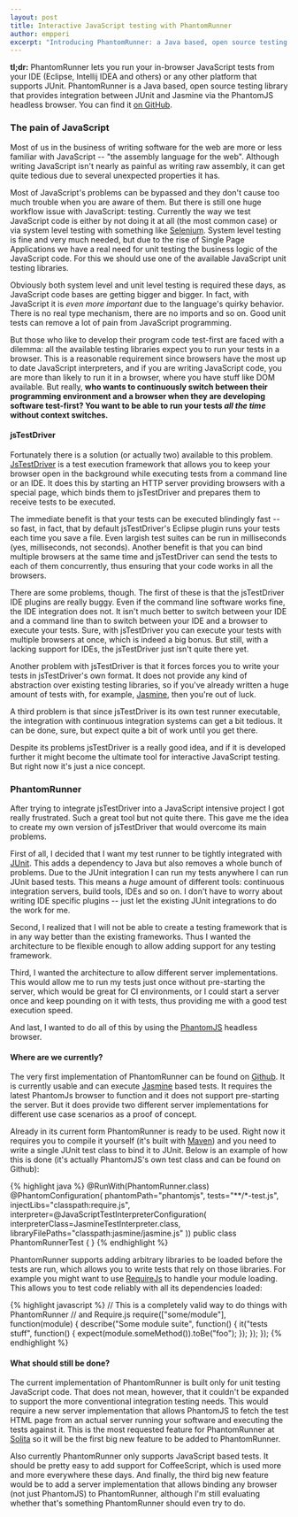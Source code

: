 ```yaml
---
layout: post
title: Interactive JavaScript testing with PhantomRunner
author: empperi
excerpt: "Introducing PhantomRunner: a Java based, open source testing library that provides integration between JUnit and Jasmine via the PhantomJS headless browser."
---
```


**tl;dr:** PhantomRunner lets you run your in-browser JavaScript tests
from your IDE (Eclipse, Intellij IDEA and others) or any other platform
that supports JUnit. PhantomRunner is a Java based, open source testing
library that provides integration between JUnit and Jasmine via the
PhantomJS headless browser. You can find it
[on GitHub](https://github.com/solita/phantom-runner).

### The pain of JavaScript ###

Most of us in the business of writing software for the web are more or
less familiar with JavaScript -- "the assembly language for the web".
Although writing JavaScript isn't nearly as painful as writing raw
assembly, it can get quite tedious due to several unexpected properties
it has.

Most of JavaScript's problems can be bypassed and they don't cause too
much trouble when you are aware of them. But there is still one huge
workflow issue with JavaScript: testing. Currently the way we test
JavaScript code is either by not doing it at all (the most common
case) or via system level testing with something like
[Selenium](http://seleniumhq.org/). System level testing is fine and
very much needed, but due to the rise of Single Page Applications we
have a real need for unit testing the business logic of the JavaScript
code. For this we should use one of the available JavaScript unit
testing libraries.

Obviously both system level and unit level testing is required these
days, as JavaScript code bases are getting bigger and bigger. In fact,
with JavaScript it is *even more important* due to the language's
quirky behavior. There is no real type mechanism, there are no imports
and so on. Good unit tests can remove a lot of pain from JavaScript
programming.

But those who like to develop their program code test-first are faced
with a dilemma: all the available testing libraries expect you to run
your tests in a browser. This is a reasonable requirement since
browsers have the most up to date JavaScript interpreters, and if you
are writing JavaScript code, you are more than likely to run it in
a browser, where you have stuff like DOM available. But really, **who
wants to continuously switch between their programming environment and
a browser when they are developing software test-first? You want to be
able to run your tests *all the time* without context switches.**

#### jsTestDriver ####

Fortunately there is a solution (or actually two) available to this
problem. [JsTestDriver](http://code.google.com/p/js-test-driver/) is a
test execution framework that allows you to keep your browser open in
the background while executing tests from a command line or an IDE. It
does this by starting an HTTP server providing browsers with a special
page, which binds them to jsTestDriver and prepares them to receive
tests to be executed.

The immediate benefit is that your tests can be executed blindingly
fast -- so fast, in fact, that by default jsTestDriver's Eclipse
plugin runs your tests each time you save a file. Even largish test
suites can be run in milliseconds (yes, milliseconds, not seconds).
Another benefit is that you can bind multiple browsers at the same
time and jsTestDriver can send the tests to each of them concurrently,
thus ensuring that your code works in all the browsers.

There are some problems, though. The first of these is that the
jsTestDriver IDE plugins are really buggy. Even if the command line
software works fine, the IDE integration does not. It isn't much
better to switch between your IDE and a command line than to switch
between your IDE and a browser to execute your tests. Sure, with
jsTestDriver you can execute your tests with multiple browsers at
once, which is indeed a big bonus. But still, with a lacking support
for IDEs, the jsTestDriver just isn't quite there yet.

Another problem with jsTestDriver is that it forces forces you to
write your tests in jsTestDriver's own format. It does not provide any
kind of abstraction over existing testing libraries, so if you've
already written a huge amount of tests with, for example,
[Jasmine](http://pivotal.github.com/jasmine/), then you're out of
luck.

A third problem is that since jsTestDriver is its own test runner
executable, the integration with continuous integration systems can
get a bit tedious. It can be done, sure, but expect quite a bit of
work until you get there.

Despite its problems jsTestDriver is a really good idea, and if it is
developed further it might become the ultimate tool for interactive
JavaScript testing. But right now it's just a nice concept.

### PhantomRunner ###

After trying to integrate jsTestDriver into a JavaScript intensive
project I got really frustrated. Such a great tool but not quite
there. This gave me the idea to create my own version of jsTestDriver
that would overcome its main problems.

First of all, I decided that I want my test runner to be tightly
integrated with [JUnit](http://www.junit.org/). This adds a dependency
to Java but also removes a whole bunch of problems. Due to the JUnit
integration I can run my tests anywhere I can run JUnit based tests.
This means a *huge* amount of different tools: continuous
integration servers, build tools, IDEs and so on. I don't have to
worry about writing IDE specific plugins -- just let the existing
JUnit integrations to do the work for me.

Second, I realized that I will not be able to create a testing
framework that is in any way better than the existing frameworks. Thus
I wanted the architecture to be flexible enough to allow adding
support for any testing framework.

Third, I wanted the architecture to allow different server
implementations. This would allow me to run my tests just once without
pre-starting the server, which would be great for CI environments, or
I could start a server once and keep pounding on it with tests, thus
providing me with a good test execution speed.

And last, I wanted to do all of this by using the
[PhantomJS](http://phantomjs.org/) headless browser.

#### Where are we currently? ####

The very first implementation of PhantomRunner can be found on
[Github](https://github.com/solita/phantom-runner). It is currently
usable and can execute [Jasmine](http://pivotal.github.com/jasmine/)
based tests. It requires the latest PhantomJs browser to function and
it does not support pre-starting the server. But it does provide two
different server implementations for different use case scenarios as a
proof of concept.

Already in its current form PhantomRunner is ready to be used. Right
now it requires you to compile it yourself (it's built with
[Maven](http://maven.apache.org/)) and you need to write a single
JUnit test class to bind it to JUnit. Below is an example of how this
is done (it's actually PhantomJS's own test class and can be found
on Github):

{% highlight java %}
@RunWith(PhantomRunner.class)
@PhantomConfiguration(
        phantomPath="phantomjs",
        tests="**/*-test.js",
        injectLibs="classpath:require.js",
        interpreter=@JavaScriptTestInterpreterConfiguration(
                interpreterClass=JasmineTestInterpreter.class,
                libraryFilePaths="classpath:jasmine/jasmine.js"
        ))
public class PhantomRunnerTest {
}
{% endhighlight %}

PhantomRunner supports adding arbitrary libraries to be loaded before
the tests are run, which allows you to write tests that rely on those
libraries. For example you might want to use
[RequireJs](http://requirejs.org/) to handle your module loading. This
allows you to test code reliably with all its dependencies loaded:

{% highlight javascript %}
// This is a completely valid way to do things with PhantomRunner
// and Require.js
require(["some/module"], function(module) {
    describe("Some module suite", function() {
        it("tests stuff", function() {
            expect(module.someMethod()).toBe("foo");
        });
    });
});
{% endhighlight %}

#### What should still be done? ####

The current implementation of PhantomRunner is built only for unit
testing JavaScript code. That does not mean, however, that it couldn't
be expanded to support the more conventional integration testing
needs. This would require a new server implementation that allows
PhantomJS to fetch the test HTML page from an actual server running
your software and executing the tests against it. This is the most
requested feature for PhantomRunner at [Solita](http://www.solita.fi)
so it will be the first big new feature to be added to PhantomRunner.

Also currently PhantomRunner only supports JavaScript based tests. It
should be pretty easy to add support for CoffeeScript, which is used
more and more everywhere these days. And finally, the third big new
feature would be to add a server implementation that allows binding
any browser (not just PhantomJS) to PhantomRunner, although I'm still
evaluating whether that's something PhantomRunner should even try to
do.
